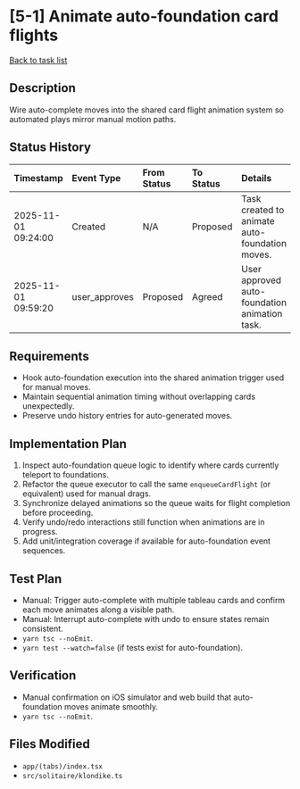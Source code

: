 # [5-1] Animate auto-foundation card flights

[Back to task list](../tasks.md)

## Description
Wire auto-complete moves into the shared card flight animation system so automated plays mirror manual motion paths.

## Status History
| Timestamp | Event Type | From Status | To Status | Details | User |
| :-- | :-- | :-- | :-- | :-- | :-- |
| 2025-11-01 09:24:00 | Created | N/A | Proposed | Task created to animate auto-foundation moves. | ai_agent |
| 2025-11-01 09:59:20 | user_approves | Proposed | Agreed | User approved auto-foundation animation task. | user |

## Requirements
- Hook auto-foundation execution into the shared animation trigger used for manual moves.
- Maintain sequential animation timing without overlapping cards unexpectedly.
- Preserve undo history entries for auto-generated moves.

## Implementation Plan
1. Inspect auto-foundation queue logic to identify where cards currently teleport to foundations.
2. Refactor the queue executor to call the same `enqueueCardFlight` (or equivalent) used for manual drags.
3. Synchronize delayed animations so the queue waits for flight completion before proceeding.
4. Verify undo/redo interactions still function when animations are in progress.
5. Add unit/integration coverage if available for auto-foundation event sequences.

## Test Plan
- Manual: Trigger auto-complete with multiple tableau cards and confirm each move animates along a visible path.
- Manual: Interrupt auto-complete with undo to ensure states remain consistent.
- `yarn tsc --noEmit`.
- `yarn test --watch=false` (if tests exist for auto-foundation).

## Verification
- Manual confirmation on iOS simulator and web build that auto-foundation moves animate smoothly.
- `yarn tsc --noEmit`.

## Files Modified
- `app/(tabs)/index.tsx`
- `src/solitaire/klondike.ts`

